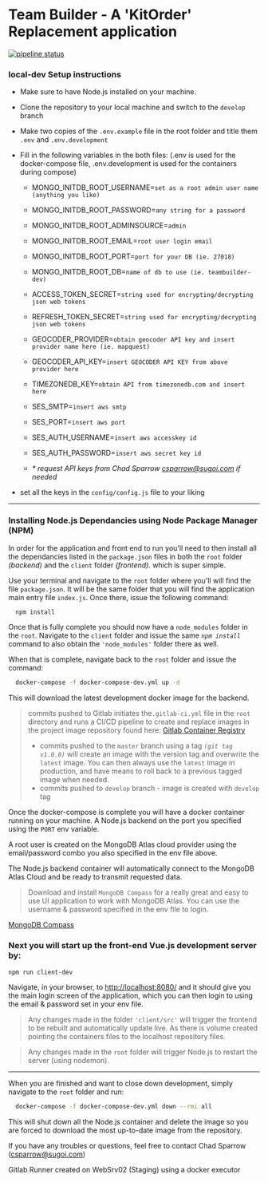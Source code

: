 # Team Builder - A 'KitOrder' Replacement application

[![pipeline status](https://gitlab.com/garneau-dev/sugoi/team-builder/badges/develop/pipeline.svg?style=flat)](https://gitlab.com/garneau-dev/sugoi/team-builder/commits/develop)

### local-dev Setup instructions

- Make sure to have Node.js installed on your machine.
- Clone the repository to your local machine and switch to the `develop` branch
- Make two copies of the `.env.example` file in the root folder and title them `.env` and `.env.development`
- Fill in the following variables in the both files: (.env is used for the docker-compose file, .env.development is used for the containers during compose)

  - MONGO_INITDB_ROOT_USERNAME=`set as a root admin user name (anything you like)`
  - MONGO_INITDB_ROOT_PASSWORD=`any string for a password`
  - MONGO_INITDB_ROOT_ADMINSOURCE=`admin`
  - MONGO_INITDB_ROOT_EMAIL=`root user login email`
  - MONGO_INITDB_ROOT_PORT=`port for your DB (ie. 27018)`
  - MONGO_INITDB_ROOT_DB=`name of db to use (ie. teambuilder-dev)`
  - ACCESS_TOKEN_SECRET=`string used for encrypting/decrypting json web tokens`
  - REFRESH_TOKEN_SECRET=`string used for encrypting/decrypting json web tokens`
  - GEOCODER_PROVIDER=`obtain geocoder API key and insert provider name here (ie. mapquest)`
  - GEOCODER_API_KEY=`insert GEOCODER API KEY from above provider here`
  - TIMEZONEDB_KEY=`obtain API from timezonedb.com and insert here`
  - SES_SMTP=`insert aws smtp`
  - SES_PORT=`insert aws port`
  - SES_AUTH_USERNAME=`insert aws accesskey id`
  - SES_AUTH_PASSWORD=`insert aws secret key id`

  - _\* request API keys from Chad Sparrow [csparrow@sugoi.com](mailto:csparrow@sugoi.com) if needed_

- set all the keys in the `config/config.js` file to your liking

---

### Installing Node.js Dependancies using Node Package Manager (NPM)

In order for the application and front end to run you'll need to then install all the dependancies listed in the `package.json` files in both the `root` folder _(backend)_ and the `client` folder _(frontend)._ which is super simple.

Use your terminal and navigate to the `root` folder where you'll will find the file `package.json`. It will be the same folder that you will find the application main entry file `index.js`. Once there, issue the following command:

```bash
  npm install
```

Once that is fully complete you should now have a `node_modules` folder in the `root`. Navigate to the `client` folder and issue the same _`npm install`_ command to also obtain the `'node_modules'` folder there as well.

When that is complete, navigate back to the `root` folder and issue the command:

```bash
  docker-compose -f docker-compose-dev.yml up -d
```

This will download the latest development docker image for the backend.

> commits pushed to Gitlab initiates the`.gitlab-ci.yml` file in the `root` directory and runs a CI/CD pipeline to create and replace images in the project image repository found here: [Gitlab Container Registry](https://gitlab.com/garneau-dev/sugoi/team-builder/container_registry)
>
> - commits pushed to the `master` branch using a tag _`(git tag v1.0.0)`_ will create an image with the version tag and overwrite the `latest` image. You can then always use the `latest` image in production, and have means to roll back to a previous tagged image when needed.
> - commits pushed to `develop` branch - image is created with `develop` tag

Once the docker-compose is complete you will have a docker container running on your machine. A Node.js backend on the port you specified using the `PORT` env variable.

A root user is created on the MongoDB Atlas cloud provider using the email/password combo you also specified in the env file above.

The Node.js backend container will automatically connect to the MongoDB Atlas Cloud and be ready to transmit requested data.

> Download and install `MongoDB Compass` for a really great and easy to use UI application to work with MongoDB Atlas. You can use the username & password specified in the env file to login.

[MongoDB Compass](https://www.mongodb.com/products/compass)

### Next you will start up the front-end Vue.js development server by:

```bash
npm run client-dev
```

Navigate, in your browser, to [http://localhost:8080/](http://localhost:8080) and it should give you the main login screen of the application, which you can then login to using the email & password set in your env file.

> Any changes made in the folder `'client/src'` will trigger the frontend to be rebuilt and automatically update live. As there is volume created pointing the containers files to the localhost repository files.

> Any changes made in the `root` folder will trigger Node.js to restart the server (using nodemon).

---

When you are finished and want to close down development, simply navigate to the `root` folder and run:

```bash
  docker-compose -f docker-compose-dev.yml down --rmi all
```

This will shut down all the Node.js container and delete the image so you are forced to download the most up-to-date image from the repository.

If you have any troubles or questions, feel free to contact Chad Sparrow (csparrow@sugoi.com)

Gitlab Runner created on WebSrv02 (Staging) using a docker executor
